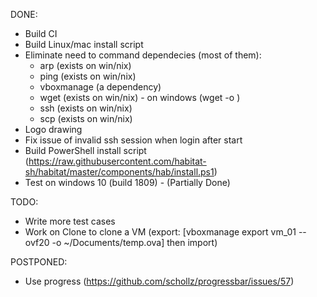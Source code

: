 DONE:
*  Build CI
*  Build Linux/mac install script 
*  Eliminate need to command dependecies (most of them):
    * arp   (exists on win/nix)
    * ping  (exists on win/nix)
    * vboxmanage (a dependency)
    * wget      (exists on win/nix) - on windows (wget <file url> -o <file output>)
    * ssh		(exists on win/nix)
    * scp       (exists on win/nix)
*  Logo drawing
* Fix issue of invalid ssh session when login after start
* Build PowerShell install script (https://raw.githubusercontent.com/habitat-sh/habitat/master/components/hab/install.ps1)
* Test on windows 10 (build 1809)  - (Partially Done)
    
TODO: 
- Write more test cases
- Work on Clone to clone a VM (export: [vboxmanage export vm_01 --ovf20 -o ~/Documents/temp.ova] then import)

POSTPONED:
* Use progress (https://github.com/schollz/progressbar/issues/57)
